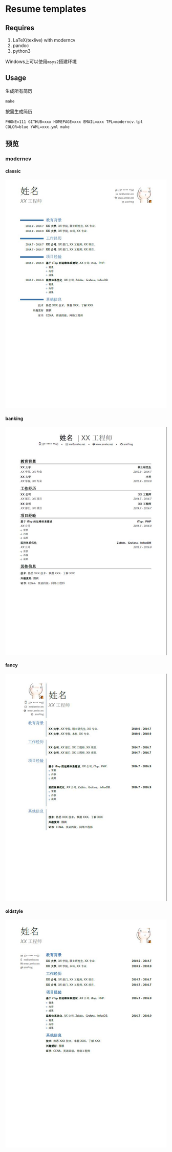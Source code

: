 # Resume templates

## Requires
1. LaTeX(texlive) with moderncv
2. pandoc
3. python3

Windows上可以使用`msys2`搭建环境

## Usage

生成所有简历
```
make
```

按需生成简历
```
PHONE=111 GITHUB=xxx HOMEPAGE=xxx EMAIL=xxx TPL=moderncv.tpl COLOR=blue YAML=xxx.yml make
```

## 预览

### moderncv
#### classic
![](preview/moderncv-classic.jpg)

#### banking
![](preview/moderncv-banking.jpg)

#### fancy
![](preview/moderncv-fancy.jpg)

#### oldstyle
![](preview/moderncv-oldstyle.jpg)
